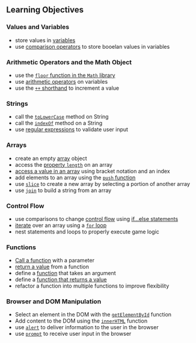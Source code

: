 ## Learning Objectives

### Values and Variables
- store values in [variables](https://developer.mozilla.org/en-US/docs/Web/JavaScript/Guide/Values,_variables,_and_literals#Declaring_variables)
- use [comparison operators](https://developer.mozilla.org/en-US/docs/Web/JavaScript/Reference/Operators/Comparison_Operators) to store booelan values in variables

### Arithmetic Operators and the Math Object
- use the [`floor` function in the `Math` library](https://developer.mozilla.org/en-US/docs/Web/JavaScript/Reference/Global_Objects/Math/floor)
- use [arithmetic operators](https://developer.mozilla.org/en-US/docs/Web/JavaScript/Reference/Operators/Arithmetic_Operators) on variables
- use the [`++` shorthand](https://developer.mozilla.org/en-US/docs/Web/JavaScript/Guide/Expressions_and_Operators#Arithmetic_operators) to increment a value

### Strings
- call the [`toLowerCase`](https://developer.mozilla.org/en-US/docs/Web/JavaScript/Reference/Global_Objects/String/toLowerCase) method on String
- call the [`indexOf`](https://developer.mozilla.org/en-US/docs/Web/JavaScript/Reference/Global_Objects/String/indexOf) method on a String
- use [regular expressions](https://developer.mozilla.org/en-US/docs/Web/JavaScript/Guide/Regular_Expressions) to validate user input

### Arrays
- create an empty [array](https://developer.mozilla.org/en-US/docs/Web/JavaScript/Reference/Global_Objects/Array#Example.3A_Creating_an_array) object
- access the [property `length`](https://developer.mozilla.org/en-US/docs/Web/JavaScript/Reference/Global_Objects/Array/length) on an array
- [access a value in an array](https://developer.mozilla.org/en-US/docs/Web/JavaScript/Reference/Global_Objects/Array#Accessing_array_elements) using bracket notation and an index
- add elements to an array using the [`push` function](https://developer.mozilla.org/en-US/docs/Web/JavaScript/Reference/Global_Objects/Array/push)
- use [`slice`](https://developer.mozilla.org/en-US/docs/Web/JavaScript/Reference/Global_Objects/Array/slice) to create a new array by selecting a portion of another array
- use [`join`](https://developer.mozilla.org/en-US/docs/Web/JavaScript/Reference/Global_Objects/Array/join) to build a string from an array

### Control Flow
- use comparisons to change [control flow](https://developer.mozilla.org/en-US/docs/Web/JavaScript/Guide/Statements) using [if...else statements](https://developer.mozilla.org/en-US/docs/Web/JavaScript/Reference/Statements/if...else)
- [iterate](https://developer.mozilla.org/en-US/docs/Web/JavaScript/Guide/Statements#for_Statement) over an array using a [`for` loop](https://developer.mozilla.org/en-US/docs/Web/JavaScript/Reference/Statements/for)
- nest statements and loops to properly execute game logic

### Functions 
- [Call a function](https://developer.mozilla.org/en-US/docs/Web/JavaScript/Guide/Functions#Calling_functions) with a parameter
- [return a value](https://developer.mozilla.org/en-US/docs/Web/JavaScript/Reference/Functions_and_function_scope#Example:_Returning_a_formatted_number) from a function
- define a [function](https://developer.mozilla.org/en-US/docs/Web/JavaScript/Guide/Functions#Defining_functions) that takes an argument
- define a [function that returns a value](https://developer.mozilla.org/en-US/docs/Web/JavaScript/Reference/Functions_and_function_scope#Example:_Returning_a_formatted_number)
- refactor a function into multiple functions to improve flexibility 

### Browser and DOM Manipulation
- Select an element in the DOM with the [`getElementById`](https://developer.mozilla.org/en-US/docs/Web/API/document.getElementById) function
- Add content to the DOM using the [`innerHTML`](https://developer.mozilla.org/en-US/docs/Web/API/Element.innerHTML) function
- use [`alert`](https://developer.mozilla.org/en-US/docs/Web/API/Window.alert) to deliver information to the user in the browser
- use [`prompt`](https://developer.mozilla.org/en-US/docs/Web/API/Window.prompt) to receive user input in the browser